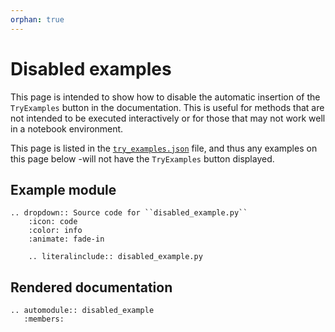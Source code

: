 ```yaml
---
orphan: true
---
```


# Disabled examples

This page is intended to show how to disable the automatic insertion of the `TryExamples` button in the documentation. This is useful for methods that are not intended to be executed interactively or for those that may not work well in a notebook environment.

This page is listed in the [`try_examples.json`](../try_examples.json) file, and thus any examples on this page below -will not have the `TryExamples` button displayed.


## Example module

```{eval-rst}
.. dropdown:: Source code for ``disabled_example.py``
    :icon: code
    :color: info
    :animate: fade-in

    .. literalinclude:: disabled_example.py

```

## Rendered documentation

```{eval-rst}
.. automodule:: disabled_example
   :members:
```

